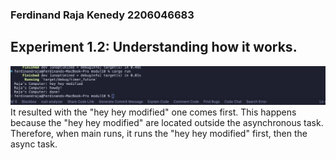 ### Ferdinand Raja Kenedy 2206046683

## Experiment 1.2: Understanding how it works.
<img src="img/image1.png">
It resulted with the "hey hey modified" one comes first. This happens because the "hey hey modified" are located outside the asynchronous task. Therefore, when main runs, it runs the "hey hey modified" first, then the async task.